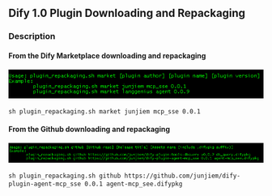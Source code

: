 ## Dify 1.0 Plugin Downloading and Repackaging


### Description

#### From the Dify Marketplace downloading and repackaging

![market](images/market.png)

```shell
sh plugin_repackaging.sh market junjiem mcp_sse 0.0.1
```


#### From the Github downloading and repackaging

![github](images/github.png)

```shell
sh plugin_repackaging.sh github https://github.com/junjiem/dify-plugin-agent-mcp_sse 0.0.1 agent-mcp_see.difypkg
```

